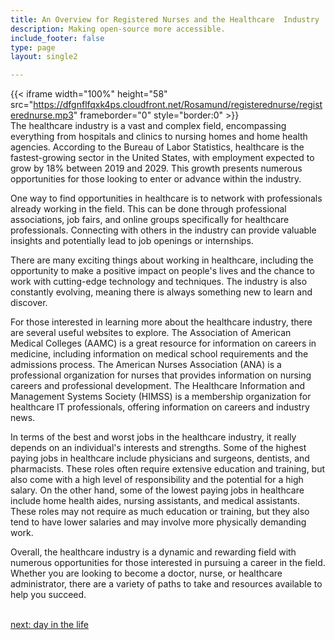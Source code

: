 ```yaml
---
title: An Overview for Registered Nurses and the Healthcare  Industry
description: Making open-source more accessible.
include_footer: false
type: page
layout: single2

---
```


{{< iframe width="100%" height="58" src="https://dfgnflfqxk4ps.cloudfront.net/Rosamund/registerednurse/registerednurse.mp3" frameborder="0" style="border:0" >}}<br>
The healthcare industry is a vast and complex field, encompassing everything from hospitals and clinics to nursing homes and home health agencies. According to the Bureau of Labor Statistics, healthcare is the fastest-growing sector in the United States, with employment expected to grow by 18% between 2019 and 2029. This growth presents numerous opportunities for those looking to enter or advance within the industry.

One way to find opportunities in healthcare is to network with professionals already working in the field. This can be done through professional associations, job fairs, and online groups specifically for healthcare professionals. Connecting with others in the industry can provide valuable insights and potentially lead to job openings or internships.

There are many exciting things about working in healthcare, including the opportunity to make a positive impact on people's lives and the chance to work with cutting-edge technology and techniques. The industry is also constantly evolving, meaning there is always something new to learn and discover.

For those interested in learning more about the healthcare industry, there are several useful websites to explore. The Association of American Medical Colleges (AAMC) is a great resource for information on careers in medicine, including information on medical school requirements and the admissions process. The American Nurses Association (ANA) is a professional organization for nurses that provides information on nursing careers and professional development. The Healthcare Information and Management Systems Society (HIMSS) is a membership organization for healthcare IT professionals, offering information on careers and industry news.

In terms of the best and worst jobs in the healthcare industry, it really depends on an individual's interests and strengths. Some of the highest paying jobs in healthcare include physicians and surgeons, dentists, and pharmacists. These roles often require extensive education and training, but also come with a high level of responsibility and the potential for a high salary. On the other hand, some of the lowest paying jobs in healthcare include home health aides, nursing assistants, and medical assistants. These roles may not require as much education or training, but they also tend to have lower salaries and may involve more physically demanding work.

Overall, the healthcare industry is a dynamic and rewarding field with numerous opportunities for those interested in pursuing a career in the field. Whether you are looking to become a doctor, nurse, or healthcare administrator, there are a variety of paths to take and resources available to help you succeed.

<br>
<a href="https://workdojos.com/registerednurse/day-in-the-life">next: day in the life</a>
</p>